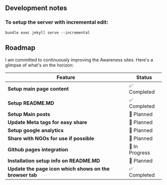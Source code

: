 ## Development notes

### To setup the server with incremental edit:
```
bundle exec jekyll serve --incremental
```
## Roadmap

I am committed to continuously improving the Awareness sites. Here's a glimpse of what's on the horizon:

| Feature                                   | Status          |
|-------------------------------------------|-----------------|
| **Setup main page content**       | ✅ Completed    |
| **Setup README.MD**           | ✅ Completed    |
| **Setup Main posts**              |  📝 Planned   |
| **Update Meta tags for easy share**              |  📝 Planned   |
| **Setup google analytics**              |  📝 Planned   |
| **Share with NGOs for use if possible**              |  📝 Planned   |
| **Github pages integration**        | 🔄 In Progress  |
| **Installation setup info on README.MD**              |  📝 Planned   |
| **Update the page icon which shows on the browser tab**              | ✅ Completed   |